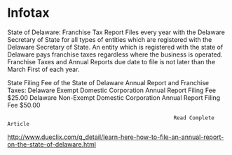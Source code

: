 # Infotax
State of Delaware:  Franchise Tax Report Files every year with the Delaware Secretary of State for all types of entities which are registered with the Delaware Secretary of State. An entity which is registered with the state of Delaware pays franchise taxes regardless where the business is operated. Franchise Taxes and Annual Reports due date to file is not later than the March First of each year.


State Filing Fee of the State of Delaware Annual Report and Franchise Taxes:
Delaware Exempt Domestic Corporation Annual Report Filing Fee $25.00
Delaware Non-Exempt Domestic Corporation Annual Report Filing Fee $50.00

                                                         Read Complete Article
http://www.dueclix.com/q_detail/learn-here-how-to-file-an-annual-report-on-the-state-of-delaware.html
